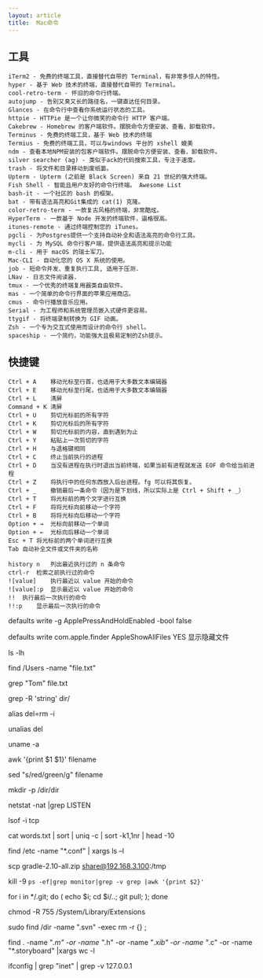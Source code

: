 ```yaml
---
layout: article
title:  Mac命令
---
```


## 工具

```
iTerm2 - 免费的终端工具，直接替代自带的 Terminal，有非常多惊人的特性。
hyper - 基于 Web 技术的终端，直接替代自带的 Terminal。
cool-retro-term - 怀旧的命令行终端。
autojump - 告别又臭又长的路径名，一键直达任何目录。
Glances - 在命令行中查看你系统运行状态的工具。
httpie - HTTPie 是一个让你微笑的命令行 HTTP 客户端。
Cakebrew - Homebrew 的客户端软件。摆脱命令方便安装、查看、卸载软件。
Terminus - 免费的终端工具，基于 Web 技术的终端
Termius - 免费的终端工具，可以与windows 平台的 xshell 媲美
ndm - 查看本地NPM安装的包客户端软件。摆脱命令方便安装、查看、卸载软件。
silver searcher (ag) - 类似于ack的代码搜索工具，专注于速度。
trash - 将文件和目录移动到废纸篓。
Upterm - Upterm (之前是 Black Screen) 来自 21 世纪的强大终端。
Fish Shell - 智能且用户友好的命令行终端。 Awesome List
bash-it - 一个社区的 bash 的框架。
bat - 带有语法高亮和Git集成的 cat(1) 克隆。
color-retro-term - 一款复古风格的终端，非常酷炫。
HyperTerm - 一款基于 Node 开发的终端软件，逼格很高。
itunes-remote - 通过终端控制您的 iTunes。
pgcli - 为Postgres提供一个支持自动补全和语法高亮的命令行工具。
mycli - 为 MySQL 命令行客户端，提供语法高亮和提示功能
m-cli - 用于 macOS 的瑞士军刀。
Mac-CLI - 自动化您的 OS X 系统的使用。
job - 短命令并发、重复执行工具, 适用于压测.
LNav - 日志文件阅读器.
tmux - 一个优秀的终端复用器类自由软件。
mas - 一个简单的命令行界面的苹果应用商店。
cmus - 命令行播放音乐应用。
Serial - 为工程师和系统管理员嵌入式硬件更容易。
ttygif - 将终端录制转换为 GIF 动画。
Zsh - 一个专为交互式使用而设计的命令行 shell。
spaceship - 一个简约，功能强大且极易定制的Zsh提示。
```


## 快捷键

```
Ctrl + A	移动光标至行首，也适用于大多数文本编辑器
Ctrl + E	移动光标至行尾，也适用于大多数文本编辑器
Ctrl + L	清屏
Command + K	清屏
Ctrl + U	剪切光标前的所有字符
Ctrl + K	剪切光标后的所有字符
Ctrl + W	剪切光标前的内容，直到遇到为止
Ctrl + Y	粘贴上一次剪切的字符
Ctrl + H	与退格键相同
Ctrl + C	终止当前执行的进程
Ctrl + D	当没有进程在执行时退出当前终端，如果当前有进程就发送 EOF 命令给当前进程
Ctrl + Z	将执行中的任何东西放入后台进程。fg 可以将其恢复。
Ctrl + _	撤销最后一条命令（因为是下划线，所以实际上是 Ctrl + Shift + _）
Ctrl + T	将光标前的两个文字进行互换
Ctrl + F	将将光标向前移动一个字符
Ctrl + B	将将光标向后移动一个字符
Option + →	光标向前移动一个单词
Option + ←	光标向后移动一个单词
Esc + T	将光标前的两个单词进行互换
Tab	自动补全文件或文件夹的名称
```

```
history n	列出最近执行过的 n 条命令
ctrl-r	检索之前执行过的命令
![value]	执行最近以 value 开始的命令
![value]:p	显示最近以 value 开始的命令
!!	执行最后一次执行的命令
!!:p	显示最后一次执行的命令
```

defaults write -g ApplePressAndHoldEnabled -bool false

defaults write com.apple.finder AppleShowAllFiles  YES  显示隐藏文件

ls -lh


find /Users -name "file.txt"

grep "Tom" file.txt

grep -R 'string' dir/

alias del=rm -i

unalias del

uname -a

awk '{print $1 $1}' filename

sed "s/red/green/g" filename

mkdir -p /dir/dir

netstat -nat |grep LISTEN

lsof -i tcp

cat words.txt | sort | uniq -c | sort -k1,1nr | head -10

find /etc -name "*.conf" | xargs ls –l

scp gradle-2.10-all.zip share@192.168.3.100:/tmp

kill -9 `ps -ef|grep monitor|grep -v grep |awk '{print $2}'`

for i in */.git; do ( echo $i; cd $i/..; git pull; ); done

chmod -R 755 /System/Library/Extensions 

sudo find /dir -name ".svn" -exec rm -r {} \;

find . -name "*.m" -or -name "*.h" -or -name "*.xib" -or -name "*.c" -or -name "*.storyboard"  |xargs wc -l

ifconfig | grep "inet" | grep -v 127.0.0.1



